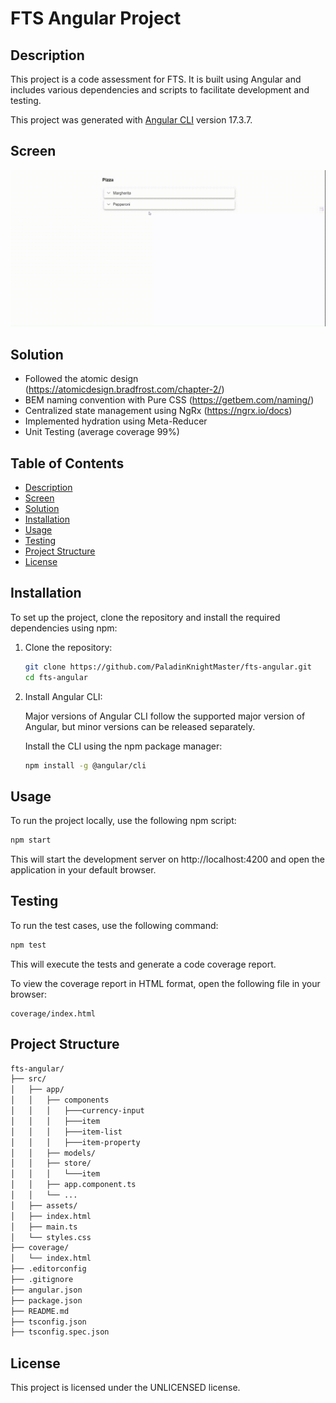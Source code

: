# FTS Angular Project

## Description

This project is a code assessment for FTS. It is built using Angular and includes various dependencies and scripts to facilitate development and testing.

This project was generated with [Angular CLI](https://github.com/angular/angular-cli) version 17.3.7.

## Screen

![](https://github.com/PaladinKnightMaster/fts-anuglar/blob/master/screen-capture.gif)


## Solution

- Followed the atomic design (https://atomicdesign.bradfrost.com/chapter-2/)
- BEM naming convention with Pure CSS (https://getbem.com/naming/)
- Centralized state management using NgRx (https://ngrx.io/docs)
- Implemented hydration using Meta-Reducer
- Unit Testing (average coverage 99%)

## Table of Contents

- [Description](#description)
- [Screen](#screen)
- [Solution](#solution)
- [Installation](#installation)
- [Usage](#usage)
- [Testing](#testing)
- [Project Structure](#project-structure)
- [License](#license)

## Installation

To set up the project, clone the repository and install the required dependencies using npm:

1. Clone the repository:

    ```sh
    git clone https://github.com/PaladinKnightMaster/fts-angular.git
    cd fts-angular
    ```

2. Install Angular CLI:

    Major versions of Angular CLI follow the supported major version of Angular, but minor versions can be released separately.

    Install the CLI using the npm package manager:

    ```sh
    npm install -g @angular/cli
    ```

## Usage
To run the project locally, use the following npm script:

```sh
npm start
```
This will start the development server on http://localhost:4200 and open the application in your default browser.

## Testing
To run the test cases, use the following command:

```sh
npm test
```
This will execute the tests and generate a code coverage report.

To view the coverage report in HTML format, open the following file in your browser:
```
coverage/index.html
```

## Project Structure

```bash
fts-angular/
├── src/
│   ├── app/
│   │   ├── components
│   │   │   ├───currency-input
│   │   │   ├───item
│   │   │   ├───item-list
│   │   │   ├───item-property
│   │   ├── models/
│   │   ├── store/
│   │   │   └───item
│   │   ├── app.component.ts
│   │   └── ...
│   ├── assets/
│   ├── index.html
│   ├── main.ts
│   └── styles.css
├── coverage/
│   └── index.html
├── .editorconfig
├── .gitignore
├── angular.json
├── package.json
├── README.md
├── tsconfig.json
├── tsconfig.spec.json
```

## License
This project is licensed under the UNLICENSED license.
